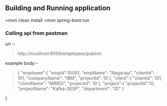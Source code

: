 <h2>Building and Running application</h2>
>mvn clean install
>mvn spring-boot:run


<h3> Calling api from postman </h3>

url :- 
> http://localhost:9090/employees/publish

example body:- 
> {
"employee":{
"empId":10001,
"empName": "Nagaraju",
"clientId": 101,
"companyName": "IBM",
"projectId": 10
},
"client":{
"clientId": 101,
"clientName": "MBRDI",
"projectId": 10
},
"project":{
"projectId":10,
"projectName": "Kafka-SESP",
"department": "ID"
}

}